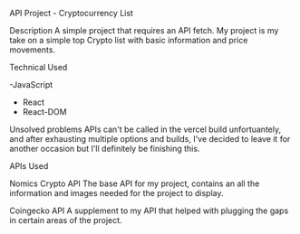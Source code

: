API Project - Cryptocurrency List

Description
A simple project that requires an API fetch. My project is my take on a simple top Crypto list with basic information and price movements.

Technical Used

-JavaScript

- React
- React-DOM


Unsolved problems
APIs can't be called in the vercel build unfortuantely, and after exhausting multiple options and builds, I've decided to leave it for another occasion but I'll definitely be finishing this.

APIs Used

Nomics Crypto API
The base API for my project, contains an all the information and images needed for the project to display.

Coingecko API
A supplement to my API that helped with plugging the gaps in certain areas of the project.
